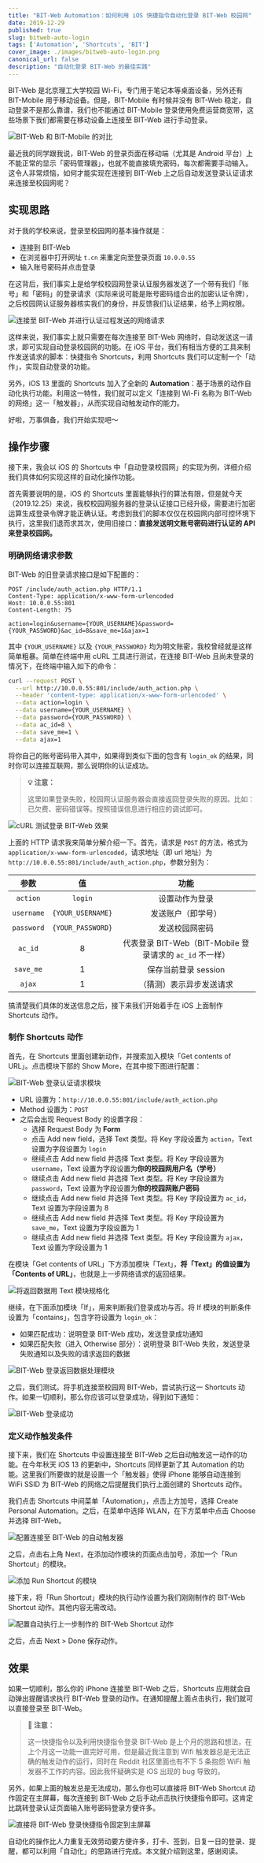 ```yaml
---
title: "BIT-Web Automation：如何利用 iOS 快捷指令自动化登录 BIT-Web 校园网"
date: 2019-12-29
published: true
slug: bitweb-auto-login
tags: ['Automation', 'Shortcuts', 'BIT']
cover_image: ./images/bitweb-auto-login.png
canonical_url: false
description: "自动化登录 BIT-Web 的最佳实践"
---
```


BIT-Web 是北京理工大学校园 Wi-Fi，专门用于笔记本等桌面设备，另外还有 BIT-Mobile 用于移动设备。但是，BIT-Mobile 有时候并没有 BIT-Web 稳定，自动登录不是那么靠谱，我们也不能通过 BIT-Mobile 登录使用免费运营商宽带，这些场景下我们都需要在移动设备上连接至 BIT-Web 进行手动登录。

![BIT-Web 和 BIT-Mobile 的对比](https://i.loli.net/2019/12/03/3V7DesynEPc4zdk.png)

最近我的同学跟我说，BIT-Web 的登录页面在移动端（尤其是 Android 平台）上不能正常的显示「密码管理器」，也就不能直接填充密码，每次都需要手动输入。这令人非常烦恼，如何才能实现在连接到 BIT-Web 上之后自动发送登录认证请求来连接至校园网呢？

## 实现思路

对于我的学校来说，登录至校园网的基本操作就是：

- 连接到 BIT-Web
- 在浏览器中打开网址 `t.cn` 来重定向至登录页面 `10.0.0.55`
- 输入账号密码并点击登录

在这背后，我们事实上是给学校校园网登录认证服务器发送了一个带有我们「账号」和「密码」的登录请求（实际来说可能是账号密码组合出的加密认证令牌），之后校园网认证服务器核实我们的身份，并反馈我们认证结果，给予上网权限。

![连接至 BIT-Web 并进行认证过程发送的网络请求](https://i.loli.net/2019/12/29/LzhZjYvgDCxVHby.png)

这样来说，我们事实上就只需要在每次连接至 BIT-Web 网络时，自动发送这一请求，即可实现自动登录校园网的功能。在 iOS 平台，我们有相当方便的工具来制作发送请求的脚本：快捷指令 Shortcuts，利用 Shortcuts 我们可以定制一个「动作」，实现自动登录的功能。

另外，iOS 13 里面的 Shortcuts 加入了全新的 **Automation**：基于场景的动作自动化执行功能。利用这一特性，我们就可以定义「连接到 Wi-Fi 名称为 BIT-Web 的网络」这一「触发器」，从而实现自动触发动作的能力。

好啦，万事俱备，我们开始实现吧～

## 操作步骤

接下来，我会以 iOS 的 Shortcuts 中「自动登录校园网」的实现为例，详细介绍我们具体如何实现这样的自动化操作功能。

首先需要说明的是，iOS 的 Shortcuts 里面能够执行的算法有限，但是就今天（2019.12.25）来说，我校校园网服务器的登录认证接口已经升级，需要进行加密运算生成登录令牌才能正确认证。考虑到我们的脚本仅仅在校园网内部可控环境下执行，这里我们退而求其次，使用旧接口：**直接发送明文账号密码进行认证的 API 来登录校园网。**

### 明确网络请求参数

BIT-Web 的旧登录请求接口是如下配置的：

```http
POST /include/auth_action.php HTTP/1.1
Content-Type: application/x-www-form-urlencoded
Host: 10.0.0.55:801
Content-Length: 75

action=login&username={YOUR_USERNAME}&password={YOUR_PASSWORD}&ac_id=8&save_me=1&ajax=1
```

其中 `{YOUR_USERNAME}` 以及 `{YOUR_PASSWORD}` 均为明文账密，我校曾经就是这样简单粗暴。简单在终端中用 cURL 工具进行测试，在连接 BIT-Web 且尚未登录的情况下，在终端中输入如下的命令：

```bash
curl --request POST \
  --url http://10.0.0.55:801/include/auth_action.php \
  --header 'content-type: application/x-www-form-urlencoded' \
  --data action=login \
  --data username={YOUR_USERNAME} \
  --data password={YOUR_PASSWORD} \
  --data ac_id=8 \
  --data save_me=1 \
  --data ajax=1
```

将你自己的账号密码带入其中，如果得到类似下面的包含有 `login_ok` 的结果，同时你可以连接互联网，那么说明你的认证成功。

> **💡 注意：**
>
> 这里如果登录失败，校园网认证服务器会直接返回登录失败的原因。比如：已欠费、密码错误等。按照错误信息进行相应的调试即可。

![cURL 测试登录 BIT-Web 效果](https://i.loli.net/2019/12/29/4LtWYlVFU6fpnAb.png)

上面的 HTTP 请求我来简单分解介绍一下。首先，请求是 `POST` 的方法，格式为 `application/x-www-form-urlencoded`，请求地址（即 url 地址）为 `http://10.0.0.55:801/include/auth_action.php`，参数分别为：

|    参数    |        值         |                           功能                           |
| :--------: | :---------------: | :------------------------------------------------------: |
|  `action`  |      `login`      |                      设置动作为登录                      |
| `username` | `{YOUR_USERNAME}` |                    发送账户（即学号）                    |
| `password` | `{YOUR_PASSWORD}` |                      发送校园网密码                      |
|  `ac_id`   |         8         | 代表登录 BIT-Web（BIT-Mobile 登录请求的 `ac_id` 不一样） |
| `save_me`  |         1         |                   保存当前登录 session                   |
|   `ajax`   |         1         |                 （猜测）表示异步发送请求                 |

搞清楚我们具体的发送信息之后，接下来我们开始着手在 iOS 上面制作 Shortcuts 动作。

### 制作 Shortcuts 动作

首先，在 Shortcuts 里面创建新动作，并搜索加入模块「Get contents of URL」。点击模块下部的 Show More，在其中按下图进行配置：

![BIT-Web 登录认证请求模块](https://i.loli.net/2019/12/29/dKnXm2GWcAeRHrD.png)

- URL 设置为：`http://10.0.0.55:801/include/auth_action.php`
- Method 设置为：`POST`
- 之后会出现 Request Body 的设置字段：
  - 选择 Request Body 为 **Form**
  - 点击 Add new field，选择 Text 类型。将 Key 字段设置为 `action`，Text 设置为字段设置为 `login`
  - 继续点击 Add new field 并选择 Text 类型。将 Key 字段设置为 `username`，Text 设置为字段设置为**你的校园网用户名（学号）**
  - 继续点击 Add new field 并选择 Text 类型。将 Key 字段设置为 `password`，Text 设置为字段设置为**你的校园网账户密码**
  - 继续点击 Add new field 并选择 Text 类型。将 Key 字段设置为 `ac_id`，Text 设置为字段设置为 8
  - 继续点击 Add new field 并选择 Text 类型。将 Key 字段设置为 `save_me`，Text 设置为字段设置为 1
  - 继续点击 Add new field 并选择 Text 类型。将 Key 字段设置为 `ajax`，Text 设置为字段设置为 1

在模块「Get contents of URL」下方添加模块「Text」，**将「Text」的值设置为「Contents of URL」**，也就是上一步网络请求的返回结果。

![将返回数据用 Text 模块规格化](https://i.loli.net/2019/12/29/c1DTOqN8vQJgpGL.jpg)

继续，在下面添加模块「If」，用来判断我们登录成功与否。将 If 模块的判断条件设置为「contains」，包含字符设置为 `login_ok`：

- 如果匹配成功：说明登录 BIT-Web 成功，发送登录成功通知
- 如果匹配失败（进入 Otherwise 部分）：说明登录 BIT-Web 失败，发送登录失败通知以及失败的请求返回的数据

![BIT-Web 登录返回数据处理模块](https://i.loli.net/2019/12/29/W3ePoZXzOkjsqpQ.jpg)

之后，我们测试。将手机连接至校园网 BIT-Web，尝试执行这一 Shortcuts 动作。如果一切顺利，那么你应该可以登录成功，得到如下通知：

![BIT-Web 登录成功](https://i.loli.net/2019/12/29/KRnBAS9ygtz4lQb.jpg)

### 定义动作触发条件

接下来，我们在 Shortcuts 中设置连接至 BIT-Web 之后自动触发这一动作的功能。在今年秋天 iOS 13 的更新中，Shortcuts 同样更新了其 Automation 的功能。这里我们所要做的就是设置一个「触发器」使得 iPhone 能够自动连接到 WiFi SSID 为 BIT-Web 的网络之后提醒我们执行上面创建的 Shortcuts 动作。

我们点击 Shortcuts 中间菜单「Automation」，点击上方加号，选择 Create Personal Automation。之后，在菜单中选择 WLAN，在下方菜单中点击 Choose 并选择 BIT-Web。

![配置连接至 BIT-Web 的自动触发器](https://i.loli.net/2019/12/29/as4dlTP6xqKHieG.png)

之后，点击右上角 Next，在添加动作模块的页面点击加号，添加一个「Run Shortcut」的模块。

![添加 Run Shortcut 的模块](https://i.loli.net/2019/12/29/U7QO8EF5J1gNRca.jpg)

接下来，将「Run Shortcut」模块的执行动作设置为我们刚刚制作的 BIT-Web Shortcut 动作。其他内容无需改动。

![配置自动执行上一步制作的 BIT-Web Shortcut 动作](https://i.loli.net/2019/12/29/GhiWC1arb9uwQeV.png)

之后，点击 Next > Done 保存动作。

## 效果

如果一切顺利，那么你的 iPhone 连接至 BIT-Web 之后，Shortcuts 应用就会自动弹出提醒请求执行 BIT-Web 登录的动作。在通知提醒上面点击执行，我们就可以直接登录至 BIT-Web。

> **🤔 注意：**
>
> 这一快捷指令以及利用快捷指令登录 BIT-Web 是上个月的思路和想法，在上个月这一功能一直完好可用，但是最近我注意到 Wifi 触发器总是无法正确的触发动作的运行，同时在 Reddit 社区里面也有不下 5 条抱怨 WiFi 触发器不工作的内容。因此我怀疑确实是 iOS 出现的 bug 导致的。

另外，如果上面的触发总是无法成功，那么你也可以直接将 BIT-Web Shortcut 动作固定在主屏幕，每次连接到 BIT-Web 之后手动点击执行快捷指令即可。这肯定比跳转登录认证页面输入账号密码登录方便许多。

![直接将 BIT-Web 登录快捷指令固定到主屏幕](https://i.loli.net/2019/12/29/uEm2ZR5gdKXW9iL.jpg)

自动化的操作比人力重复无效劳动要方便许多，打卡、签到，日复一日的登录、提醒，都可以利用「自动化」的思路进行完成。本文就介绍到这里，感谢阅读。
